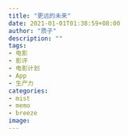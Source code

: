 ```yaml
---
title: "更远的未来"
date: 2021-01-01T01:38:59+08:00
author: "质子"
description: ""
tags:
- 电影
- 影评
- 电影计划
- App
- 生产力
categories: 
- mist
- memo
- breeze
image: 
---
```

